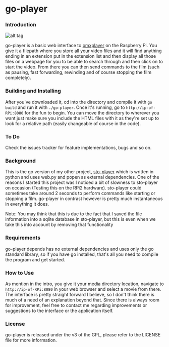 # go-player

<h3>Introduction</h3>

![alt tag](http://i.imgur.com/SjbwDFJ.gif)

<p>go-player is a basic web interface to <a href="http://elinux.org/Omxplayer">omxplayer</a> on the Raspberry Pi. 
You give it a filepath where you store all your video files and it will find anything ending in an extension put
in the extension list and then display all those files on a webpage for you to be able to search through and then 
click on to start the video. From there you can then send commands to the film (such as pausing, fast forwarding, 
rewinding and of course stopping the film completely).

<h3>Building and Installing</h3>
	
After you've downloaded it, cd into the directory and compile it with <code>go build</code> and run it with 
<code>./go-player</code>. Once it's running, go to <code>http://ip-of-RPi:8080</code> for the fun to begin. 
You can move the directory to wherever you want just make sure you include the HTML files with it as they're 
set up to look for a relative path (easily changeable of course in the code).</p>

<h3>To Do</h3>
<p>Check the issues tracker for feature implementations, bugs and so on.</p>


<h3>Background</h3>

<p>This is the go version of my other project, <a href="https://github.com/alenbasic/sto-player">sto-player</a> 
which is written in python and uses web.py and popen as external dependencies. One of the reasons I started this 
project was I noticed a bit of slowness to sto-player on occasion (Testing this on the RPi2 hardware). sto-player 
could sometimes take around 2 seconds to perform commands like starting or stopping a film. go-player in contrast 
however is pretty much instantaneous in everything it does. </p>

<p>Note: You may think that this is due to the fact that I saved the file information into a sqlite database in 
sto-player, but this is even when we take this into account by removing that functionality</p>

<h3>Requirements</h3>

go-player depends has no external dependencies and uses only the go standard library, so if you have go installed, 
that's all you need to compile the program and get started.

<h3>How to Use</h3>

As mention in the intro, you give it your media directory location, navigate to <code>http://ip-of-RPi:8080</code> in 
your web browser and select a movie from there. The interface is pretty straight forward I believe, so I don't think there 
is much of a need of an explanation beyond that. Since there is always room for improvement, feel free to contact me 
regarding improvements or suggestions to the interface or the application itself.

<h3>License</h3>
go-player is released under the v3 of the GPL, please refer to the LICENSE file for more information.